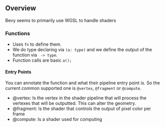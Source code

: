 ## Overview
Bevy seems to primarily use WGSL to handle shaders


### Functions
* Uses `fn` to define them.
* We do type declaring via `(a: type)` and we define the output of the function via ` -> type`. 
* Function calls are basic `a();`
#### Entry Points
You can annotate the function and what their pipeline entry point is. So the current common supported one is `@vertex`, `@fragment` or `@compute`. 
- @vertex: Is the vertex in the shader pipeline that will process the vertexes that will be outputted. This can alter the geometry. 
- @fragment: Is the shader that controls the output of pixel color per frame
- @compute: Is a shader used for computing